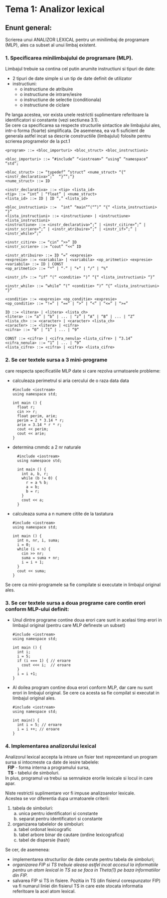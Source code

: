 # Tema 1: Analizor lexical

## Enunt general:
Scrierea unui ANALIZOR LEXICAL pentru un minilimbaj de programare (MLP), ales ca subset al unui limbaj existent.

### 1. Specificarea minilimbajului de programare (MLP).
Limbajul trebuie sa contina cel putin anumite instructiuni si tipuri de date:
- 2 tipuri de date simple si un tip de date definit de utilizator
- instructiuni:
  - o instructiune de atribuire
  - o instructiune de intrare/iesire
  - o instructiune de selectie (conditionala)
  - o instructiune de ciclare

Pe langa acestea, vor exista unele restrictii suplimentare referitoare la identificatori si constante (vezi sectiunea 3.1).  
Se cere ca specificarea sa respecte structurile sintactice ale limbajului ales, intr-o forma (foarte) simplificata. De asemenea, ea va fi suficient de generala astfel incat sa descrie constructiile (limbajului) folosite pentru scrierea programelor de la pct.1

```
<program> ::= <bloc_importuri> <bloc_struct> <bloc_instructiuni>

<bloc_importuri> ::= “#include” “<iostream>” “using” “namespace” “std”;

<bloc_struct> ::= “typedef” “struct” <nume_struct> “{“ <instr_declarativa>”;”  “}””;”}
<nume_struct> ::= ID

<instr_declarativa> ::= <tip> <lista_id>
<tip> ::= “int” | “float” | <nume_struct>
<lista_id> ::= ID | ID “,” <lista_id>

<bloc_instructiuni> ::=  “int” “main””(“”)” “{“ <lista_instructiuni> “}”
<lista_instructiuni> ::= <instructiune> | <instructiune> <lista_instructiuni>
<instructiune> ::= <instr_declarativa>“;” | <instr_citire>”;” | <instr_scriere>”;” | <instr_atribuire>”;” | <instr_if>”;” | <instr_while>”;”

<instr_citire> ::= “cin” “>>” ID
<instr_scriere> ::= “cout” “<<” ID

<instr_atribuire> ::= ID “=” <expresie>
<expresie> ::= <variabila> | <variabila> <op_aritmetic> <expresie>
<variabila> ::= ID | CONST
<op_aritmetic> ::= “*” | “-” | “+” | “/” | “%”

<instr_if> ::= “if” “(“ <conditie> “)” “{“ <lista_instructiuni> “}”

<instr_while> ::= “while” “(“ <conditie> “)” “{” <lista_instructiuni> “}”

<conditie> ::= <expresie> <op_conditie> <expresie>
<op_conditie> ::= “!=” | “==” | “>” | “<” | “<=” | “>=”

ID ::= <litera> | <litera> <lista_ch>
<litera> ::= “a” | “b” | ... | “z” | “A” | “B” | ... | “Z”
<lista_ch> ::= <caracter> | <caracter> <lista_ch>
<caracter> ::= <litera> | <cifra>
<cifra> ::= “0” | “1” | ... | “9”

CONST ::= <cifra> | <cifra_nenula> <lista_cifre> | “3.14”
<cifra_nenula> ::= “1” | ... | “9”
<lista_cifre> ::= <cifra> | <cifra> <lista_cifre>
```

### 2. Se cer textele sursa a 3 mini-programe
care respecta specificatiile MLP date si care rezolva urmatoarele probleme:
- calculeaza perimetrul si aria cercului de o raza data data
  ```
  #include <iostream>
  using namespace std;

  int main () {
    float r;
    cin >> r;		
    float perim, arie;
    perim = 2 * 3.14 * r;
    arie = 3.14 * r * r;
    cout << perim;
    cout << arie;
  }
  ```
- determina cmmdc a 2 nr naturale
  ```
    #include <iostream>
    using namespace std;
    
    int main () {
      int a, b, r; 
      while (b != 0) {
        r = a % b;
        a = b;
        b = r;
      }
      cout << a;
    }
  ```
- calculeaza suma a n numere citite de la tastatura
  ```
  #include <iostream>
  using namespace std;

  int main () {
    int n, nr, i, suma;
    i = 0;
    while (i < n) {
      cin >> nr;
      suma = suma + nr;
      i = i + 1;
    }
    cout << suma;
  }
  ```
Se cere ca mini-programele sa fie compilate si executate in limbajul original ales.

### 3. Se cer textele sursa a doua programe care contin erori conform MLP-ului definit:
- Unul dintre programe contine doua erori care sunt in acelasi timp erori in limbajul original (pentru care MLP defineste un subset)
  ```
  #include <iostream>
  using namespace std;

  int main () {
    int i;
    i = 5;
    if (i === 1) { // eroare
      cout <<< i;  // eroare
    }
    i = i +1;
  }
  ```
- Al doilea program contine doua erori conform MLP, dar care nu sunt erori in limbajul original. Se cere ca acesta sa fie compilat si executat in limbajul original ales.
  ```
  #include <iostream>
  using namespace std;
  
  int main() {
    int i = 5; // eroare
    i = i ++; // eroare
  } 
  ```

### 4. Implementarea analizorului lexical
Analizorul lexical accepta la intrare un fisier text reprezentand un program sursa si intocmeste ca date de iesire tabelele:  
&nbsp; **FIP** - forma interna a programului sursa,  
&nbsp; **TS** - tabelui de simboluri.  
In plus, programul va trebui sa semnaleze erorile lexicale si locul in care apar.  

Niste restrictii suplimentare vor fi impuse analizoarelor lexicale.  
Acestea se vor diferentia dupa urmatoarele criterii:
1. tabela de simboluri:  
&nbsp;a. unica pentru identificatori si constante  
&nbsp;b. separat pentru identificatori si constante
2. organizarea tabelelor de simboluri:  
&nbsp;a. tabel ordonat lexicografic  
&nbsp;b. tabel arbore binar de cautare (ordine lexicografica)  
&nbsp;c. tabel de dispersie (hash)  

Se cer, de asemenea:
- implementarea structurilor de date cerute pentru tabela de simboluri;  
- *organizarea FIP si TS trebuie aleasa astfel incat accesul la informatiile  
pentru un atom lexical in TS sa se faca in Theta(1) pe baza informatiilor din FIP.*  
- salvarea FIP si TS in fisiere. Pozitia in TS (din fisierul corespunzator FIP) va fi numarul liniei din fisierul TS in care este stocata informatia referitoare la acel atom lexical.
